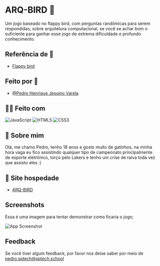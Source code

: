 
# ARQ-BIRD :hatched_chick:

Um jogo baseado no flappy bird, com perguntas randômicas para serem respondidas, sobre arquitetura computacional, se você se achar bom o suficiente para ganhar esse jogo de extrema dificuldade e profundo conhecimento.





## Referência de :eyes:

 - [Flappy bird](https://flappybird.io/)
 


## Feito por :boy:

- [@Pedro Henrique Jesuino Varela](https://github.com/Pedro-Jsn)


## :technologist: Feito com 
![JavaScript](https://img.shields.io/badge/javascript-%23323330.svg?style=for-the-badge&logo=javascript&logoColor=%23F7DF1E)
![HTML5](https://img.shields.io/badge/html5-%23E34F26.svg?style=for-the-badge&logo=html5&logoColor=white)
![CSS3](https://img.shields.io/badge/css3-%231572B6.svg?style=for-the-badge&logo=css3&logoColor=white)


## 🚀 Sobre mim

Olá, me chamo Pedro, tenho 18 anos e gosto muito de gatinhos, na minha hora vaga eu fico assistindo qualquer tipo de campeonato principalmente de esporte eletrônico, torço pelo Lakers e tenho um crise de raiva toda vez que assisto eles :)

## 🔗 Site hospedade

- [ARQ-BIRD](https://pedro-jsn.github.io/ARQ-BIRD/)

## Screenshots

Essa é uma imagem para tentar demonstrar como ficaria o jogo;

![App Screenshot](https://i.imgur.com/Xpk2441.png)


## Feedback

Se você tiver algum feedback, por favor nos deixe saber por meio de pedro.sptech@sptech.school

